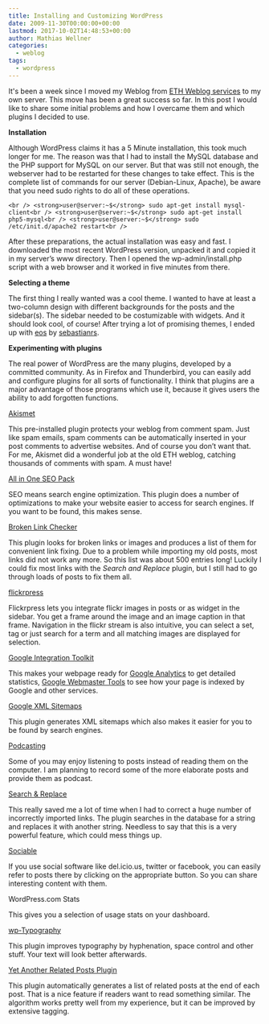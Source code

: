 ```yaml
---
title: Installing and Customizing WordPress
date: 2009-11-30T00:00:00+00:00
lastmod: 2017-10-02T14:48:53+00:00
author: Mathias Wellner
categories:
  - weblog
tags:
  - wordpress
---
```

It's been a week since I moved my Weblog from [ETH Weblog services](http://blogs.ethz.ch) to my own server. This move has been a great success so far. In this post I would like to share some initial problems and how I overcame them and which plugins I decided to use.
<!--more-->

**Installation**

Although WordPress claims it has a 5 Minute installation, this took much longer for me. The reason was that I had to install the MySQL database and the PHP support for MySQL on our server. But that was still not enough, the webserver had to be restarted for these changes to take effect. This is the complete list of commands for our server (Debian-Linux, Apache), be aware that you need sudo rights to do all of these operations.

`<br />
<strong>user@server:~$</strong> sudo apt-get install mysql-client<br />
<strong>user@server:~$</strong> sudo apt-get install php5-mysql<br />
<strong>user@server:~$</strong> sudo /etc/init.d/apache2 restart<br />
` 

After these preparations, the actual installation was easy and fast. I downloaded the most recent WordPress version, unpacked it and copied it in my server&#8217;s www directory. Then I opened the wp-admin/install.php script with a web browser and it worked in five minutes from there.

**Selecting a theme**

The first thing I really wanted was a cool theme. I wanted to have at least a two-column design with different backgrounds for the posts and the sidebar(s). The sidebar needed to be costumizable with widgets. And it should look cool, of course! After trying a lot of promising themes, I ended up with [eos](http://wordpress.org/extend/themes/eos) by [sebastianrs](http://www.srssolutions.com/en/).

**Experimenting with plugins**

The real power of WordPress are the many plugins, developed by a committed community. As in Firefox and Thunderbird, you can easily add and configure plugins for all sorts of functionality. I think that plugins are a major advantage of those programs which use it, because it gives users the ability to add forgotten functions.

[Akismet](http://wordpress.org/extend/plugins/akismet/)

This pre-installed plugin protects your weblog from comment spam. Just like spam emails, spam comments can be automatically inserted in your post comments to advertise websites. And of course you don&#8217;t want that. For me, Akismet did a wonderful job at the old ETH weblog, catching thousands of comments with spam. A must have!

[All in One SEO Pack](http://wordpress.org/extend/plugins/all-in-one-seo-pack/)

SEO means search engine optimization. This plugin does a number of optimizations to make your website easier to access for search engines. If you want to be found, this makes sense.

[Broken Link Checker](http://wordpress.org/extend/plugins/broken-link-checker/)

This plugin looks for broken links or images and produces a list of them for convenient link fixing. Due to a problem while importing my old posts, most links did not work any more. So this list was about 500 entries long! Luckily I could fix most links with the _Search and Replace_ plugin, but I still had to go through loads of posts to fix them all.

[flickrpress](http://wordpress.org/extend/plugins/flickrpress/)

Flickrpress lets you integrate flickr images in posts or as widget in the sidebar. You get a frame around the image and an image caption in that frame. Navigation in the flickr stream is also intuitive, you can select a set, tag or just search for a term and all matching images are displayed for selection.

[Google Integration Toolkit](http://wordpress.org/extend/plugins/google-integration-toolkit/)

This makes your webpage ready for [Google Analytics](http://www.google.com/analytics/) to get detailed statistics, [Google Webmaster Tools](http://www.google.com/webmasters/tools/) to see how your page is indexed by Google and other services.

[Google XML Sitemaps](http://wordpress.org/extend/plugins/google-sitemap-generator/)

This plugin generates XML sitemaps which also makes it easier for you to be found by search engines.

[Podcasting](http://wordpress.org/extend/plugins/podcasting/)

Some of you may enjoy listening to posts instead of reading them on the computer. I am planning to record some of the more elaborate posts and provide them as podcast.

[Search & Replace](http://wordpress.org/extend/plugins/search-and-replace/)

This really saved me a lot of time when I had to correct a huge number of incorrectly imported links. The plugin searches in the database for a string and replaces it with another string. Needless to say that this is a very powerful feature, which could mess things up.

[Sociable](http://wordpress.org/extend/plugins/sociable/)

If you use social software like del.icio.us, twitter or facebook, you can easily refer to posts there by clicking on the appropriate button. So you can share interesting content with them.

WordPress.com Stats

This gives you a selection of usage stats on your dashboard.

[wp-Typography](http://wordpress.org/extend/plugins/wp-typography/)

This plugin improves typography by hyphenation, space control and other stuff. Your text will look better afterwards.

[Yet Another Related Posts Plugin](http://wordpress.org/extend/plugins/yet-another-related-posts-plugin/)

This plugin automatically generates a list of related posts at the end of each post. That is a nice feature if readers want to read something similar. The algorithm works pretty well from my experience, but it can be improved by extensive tagging.